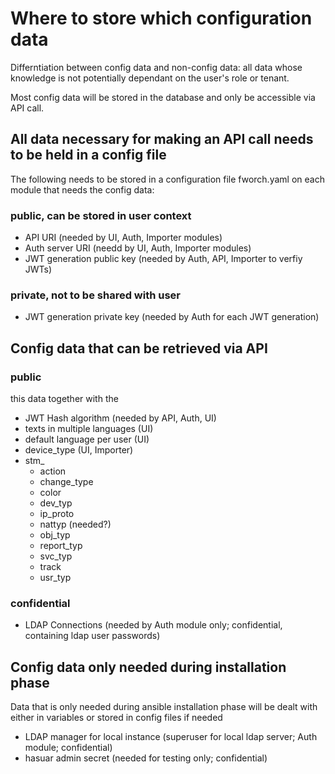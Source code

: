 # Where to store which configuration data
Differntiation between config data and non-config data:
all data whose knowledge is not potentially dependant on the user's role or tenant.

Most config data will be stored in the database and only be accessible via API call. 

## All data necessary for making an API call needs to be held in a config file
The following needs to be stored in a configuration file fworch.yaml on each module that needs the config data:
### public, can be stored in user context
- API URI (needed by UI, Auth, Importer modules)
- Auth server URI (needd by UI, Auth, Importer modules)
- JWT generation public key  (needed by Auth, API, Importer to verfiy JWTs)

### private, not to be shared with user
- JWT generation private key  (needed by Auth for each JWT generation)

## Config data that can be retrieved via API
### public
this data together with the 
- JWT Hash algorithm (needed by API, Auth, UI)
- texts in multiple languages (UI)
- default language per user (UI)
- device_type (UI, Importer)
- stm_
  - action
  - change_type
  - color
  - dev_typ
  - ip_proto
  - nattyp (needed?)
  - obj_typ
  - report_typ
  - svc_typ
  - track
  - usr_typ

### confidential
- LDAP Connections (needed by Auth module only; confidential, containing ldap user passwords)

## Config data only needed during installation phase
Data that is only needed during ansible installation phase will be dealt with either in variables or stored in config files if needed
- LDAP manager for local instance (superuser for local ldap server; Auth module; confidential)
- hasuar admin secret (needed for testing only; confidential)
